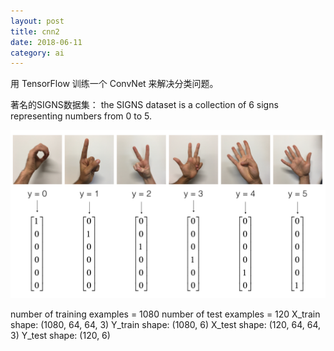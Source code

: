 ```yaml
---
layout: post
title: cnn2
date: 2018-06-11
category: ai
---
```


用 TensorFlow 训练一个 ConvNet 来解决分类问题。
 
著名的SIGNS数据集：
the SIGNS dataset is a collection of 6 signs representing numbers from 0 to 5.

![2018-06-11-cnn2-1](/assets/2018-06-11-cnn2/p1.png)

number of training examples = 1080
number of test examples = 120
X_train shape: (1080, 64, 64, 3)
Y_train shape: (1080, 6)
X_test shape: (120, 64, 64, 3)
Y_test shape: (120, 6)


